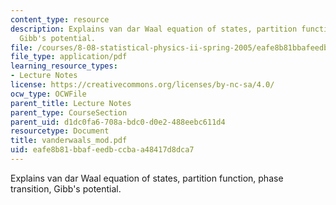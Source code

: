 ```yaml
---
content_type: resource
description: Explains van dar Waal equation of states, partition function, phase transition,
  Gibb's potential.
file: /courses/8-08-statistical-physics-ii-spring-2005/eafe8b81bbafeedbccbaa48417d8dca7_vanderwaals_mod.pdf
file_type: application/pdf
learning_resource_types:
- Lecture Notes
license: https://creativecommons.org/licenses/by-nc-sa/4.0/
ocw_type: OCWFile
parent_title: Lecture Notes
parent_type: CourseSection
parent_uid: d1dc0fa6-708a-bdc0-d0e2-488eebc611d4
resourcetype: Document
title: vanderwaals_mod.pdf
uid: eafe8b81-bbaf-eedb-ccba-a48417d8dca7
---
```

Explains van dar Waal equation of states, partition function, phase transition, Gibb's potential.